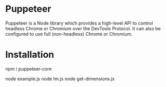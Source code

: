 # Puppeteer
Puppeteer is a Node library which provides a high-level API to control headless Chrome or Chromium over the DevTools Protocol. It can also be configured to use full (non-headless) Chrome or Chromium.

# Installation

npm i puppeteer-core


node example.js
node hn.js
node get-dimensions.js